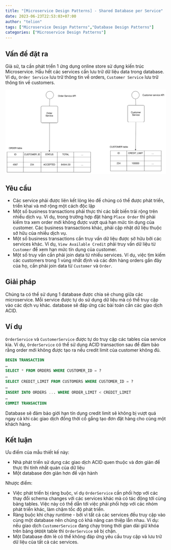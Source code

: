 ```yaml
---
title: "[Microservice Design Patterns] - Shared Database per Service"
date: 2023-06-23T22:53:03+07:00
author: "telion"
tags: ["Microservice Design Patterns","Database Design Patterns"]
categories: ["Microservice Design Patterns"]
---
```


## Vấn đề đặt ra
Giả sử, ta cần phát triển 1 ứng dụng online store sử dụng kiến trúc Microservice. Hầu hết các services cần lưu trữ dữ liệu data trong database. Ví dụ, `Order Service` lưu trữ thông tin về orders, `Customer Service` lưu trữ thông tin về customers.

![Shared Database per Service](shared_database_per_service_pattern.png)

## Yêu cầu
- Các service phải được liên kết lỏng lẻo để chúng có thể được phát triển, triển khai và mở rộng một cách độc lập
- Một số business transactions phải thực thi các bất biến trải rộng trên nhiều dịch vụ. Ví dụ, trong trường hợp đặt hàng `Place Order` thì phải kiểm tra xem order mới không được vượt quá hạn mức tín dụng của customer. Các business transactions khác, phải cập nhật dữ liệu thuộc sở hữu của nhiều dịch vụ.
- Một số business transactions cần truy vấn dữ liệu được sở hữu bởi các services khác. Ví dụ, `View Available Credit` phải truy vấn dữ liệu từ `Customer` để xem hạn mức tín dụng của customer.
- Một số truy vấn cần phải join data từ nhiều services. Ví dụ, việc tìm kiếm các customers trong 1 vùng nhất định và các đơn hàng orders gần đây của họ, cần phải join data từ `Customer` và `Order`.

## Giải pháp
Chúng ta có thể sử dụng 1 database được chia sẻ chung giữa các microservice. Mỗi service được tự do sử dụng dữ liệu mà có thể truy cập vào các dịch vụ khác. database sẽ đáp ứng các bài toán cần các giao dịch ACID.

## Ví dụ
`OrderService` và `CustomerService` được tự do truy cập các tables của service kia. Ví dụ, `OrderService` có thể sử dụng ACID transaction sau để đảm bảo rằng order mới không được tạo ra nếu credit limit của customer không đủ.

```sql
BEGIN TRANSACTION
…
SELECT * FROM ORDERS WHERE CUSTOMER_ID = ?
…
SELECT CREDIT_LIMIT FROM CUSTOMERS WHERE CUSTOMER_ID = ?
…
INSERT INTO ORDERS ... WHERE ORDER_LIMIT < CREDIT_LIMIT
…
COMMIT TRANSACTION
```
Database sẽ đảm bảo giới hạn tín dụng credit limit sẽ không bị vượt quá ngay cả khi các giao dịch đồng thời cố gắng tạo đơn đặt hàng cho cùng một khách hàng.

## Kết luận
Ưu điểm của mẫu thiết kế này:
- Nhà phát triển sử dụng các giao dịch ACID quen thuộc và đơn giản để thực thi tính nhất quán của dữ liệu
- Một database đơn giản hơn để vận hành

Nhược điểm:
- Việc phát triển bị ràng buộc, ví dụ `OrderService` cần phối hợp với các thay đổi schema changes với các services khác mà có tác động tới cùng bảng tables. Việc này có thể dẫn tới việc phải phối hợp với các nhóm phát triển khác, làm chậm tốc độ phát triển.
- Ràng buộc khi chạy runtime - bởi vì tất cả các services đều truy cập vào cùng một database nên chúng có khả năng can thiệp lẫn nhau. Ví dụ: nếu giao dịch `CustomerService` đang chạy trong thời gian dài giữ khóa trên bảng `ORDER` table thì `OrderService` sẽ bị chặn.
- Một Database đơn lẻ có thể không đáp ứng yêu cầu truy cập và lưu trữ dữ liệu của tất cả các services.